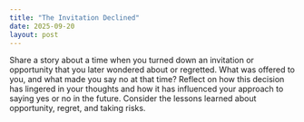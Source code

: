 ```yaml
---
title: "The Invitation Declined"
date: 2025-09-20
layout: post
---
```


Share a story about a time when you turned down an invitation or opportunity that you later wondered about or regretted. What was offered to you, and what made you say no at that time? Reflect on how this decision has lingered in your thoughts and how it has influenced your approach to saying yes or no in the future. Consider the lessons learned about opportunity, regret, and taking risks.
